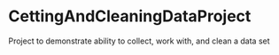 # CettingAndCleaningDataProject
Project to demonstrate ability to collect, work with, and clean a data set
